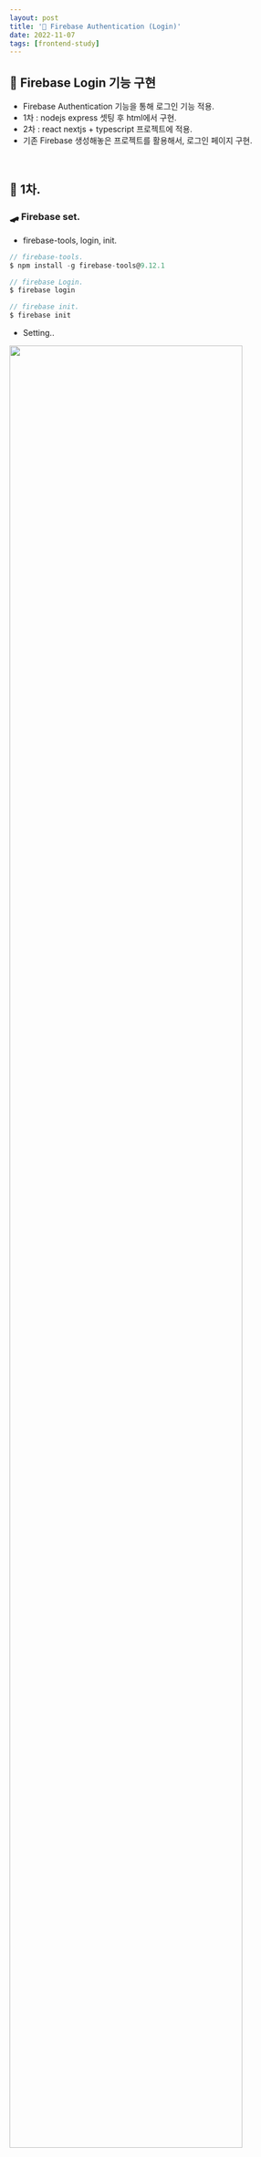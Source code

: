 ```yaml
---
layout: post
title: '🍹 Firebase Authentication (Login)'
date: 2022-11-07
tags: [frontend-study]
---
```


## 🥮 Firebase Login 기능 구현

- Firebase Authentication 기능을 통해 로그인 기능 적용.
- 1차 : nodejs express 셋팅 후 html에서 구현.
- 2차 : react nextjs + typescript 프로젝트에 적용.
- 기존 Firebase 생성해놓은 프로젝트를 활용해서, 로그인 페이지 구현.

<br/>

## 🚵 1차.

### 🛹 Firebase set.

- firebase-tools, login, init.

```js
// firebase-tools.
$ npm install -g firebase-tools@9.12.1

// firebase Login.
$ firebase login

// firebase init.
$ firebase init
```

- Setting..

<img src="../assets/images/img_firebase_init.png" alt="" style="width:90%; max-width:700px; min-width:300px; vertical-align:top;" />

- Use an existing project.

<img src="../assets/images/img_firebase_set.png" alt="" style="width:90%; max-width:600px; min-width:300px; vertical-align:top;" />

<img src="../assets/images/img_firebase_set_end.png" alt="" style="width:90%; max-width:600px; min-width:300px; vertical-align:top;" />

- Firebase Authentication 에서 계정 추가.

<img src="../assets/images/post/img_20221108_01.png" alt="" style="width:90%; max-width:700px; min-width:300px; vertical-align:top;" />

- Firebase 프로젝트 설정에서, CDN 타입으로 적용.

<img src="../assets/images/post/img_20221108_02.png" alt="" style="width:90%; max-width:600px; min-width:300px; vertical-align:top;" />

- Firebase에서 '이메일 주소와 비밀번호로 사용자 로그인' 글 참조하여 셋팅.
- 기존 'firebase/auth' -> https://www.gstatic.com/firebasejs/9.13.0/firebase-auth.js 로 변경한다.
- [https://firebase.google.com/docs/auth/web/password-auth?authuser=0&hl=ko](https://firebase.google.com/docs/auth/web/password-auth?authuser=0&hl=ko){:target="\_blank"}

```jsx
import {
  getAuth,
  signInWithEmailAndPassword,
} from 'https://www.gstatic.com/firebasejs/9.13.0/firebase-auth.js';

const auth = getAuth();
signInWithEmailAndPassword(auth, email, password)
  .then((userCredential) => {
    // Signed in
    const user = userCredential.user;
    // ...
  })
  .catch((error) => {
    const errorCode = error.code;
    const errorMessage = error.message;
  });
```

- 위 내용을 기반으로, 스크립트 수정.
- 기능 확인을 위해 UI 없이 적용해봄.

<img src="../assets/images/post/img_20221108_03.png" alt="" style="width:90%; max-width:300px; min-width:200px; vertical-align:top;" />

- 로그인 성공!.. response 값을 console로 찍어보았다.

<img src="../assets/images/post/img_20221108_04.png" alt="" style="width:95%; max-width:800px; min-width:300px; vertical-align:top;" />

- accessToken까지 잘 넘어오는것 확인. 바로 2차로 넘어가보자.

<br/>

## 🧗 2차.

### ⛹️ TODO LIST

- 🧩 React nextjs typescript에 적용.
- 🧘‍♂️ JWT 활용 Login 적용.
- 🏄‍♀️ Login UI 적용.
- 🔊 상태관리로 로그인 상태 유지.

<br/>

### 😈 Firebase.js 셋팅

- firestore의 데이터를 받아오기 위해 getData, setData 함수 선언 및 Auth 처리 함수 선언.

```js
import { database } from './firebaseConfig';
import { collection, addDoc, getDocs } from 'firebase/firestore';
import { signInWithEmailAndPassword } from 'firebase/auth';
import { firebaseClientAuth } from '../firebase/firebaseConfig';

const getData = async (collectionName) => {
  return await getDocs(collection(database, collectionName));
};

const setData = async (collectionName, data) => {
  return await addDoc(collection(database, collectionName), data);
};

const loginAuth = async (email, password) => {
  return await signInWithEmailAndPassword(firebaseClientAuth, email, password);
};

export { getData, setData, loginAuth };
```

- export 한 loginAuth 함수를 사용하여, 폼에 입력된 정보를 통해 로그인 시도.

```jsx
// email, password 입력값을 인자로 loginAuth 함수 실행.
loginAuth(email.value, password.value)
  .then((userCredential) => {
    // 로그인 성공 로직.
  })
  .catch((error) => {
    // 로그인 에러 로직.
  });
```

- loginAuth 함수를 통해 반환된 Promise 객체를 then, catch 메서드를 통해 성공 or 에러 케이스로 분기한다.

<br/>

---

<br/>

## 🎫 참고 페이지

- [https://www.youtube.com/watch?v=bJ-33ANIScE&t=365s](https://www.youtube.com/watch?v=bJ-33ANIScE&t=365s){:target="\_blank"}
- [https://firebase.google.com/docs/auth/web/password-auth?authuser=0&hl=ko](https://firebase.google.com/docs/auth/web/password-auth?authuser=0&hl=ko){:target="\_blank"}
- [https://developer.mozilla.org/ko/docs/Web/API/XMLHttpRequest/setRequestHeader](https://developer.mozilla.org/ko/docs/Web/API/XMLHttpRequest/setRequestHeader){:target="\_blank"}
- [https://velog.io/@byron1st/Next.js-%EC%97%90-Firebase-Auth-%EC%B6%94%EA%B0%80%ED%95%98%EA%B8%B0](https://velog.io/@byron1st/Next.js-%EC%97%90-Firebase-Auth-%EC%B6%94%EA%B0%80%ED%95%98%EA%B8%B0){:target="\_blank"}
- [https://hungseong.tistory.com/67](https://hungseong.tistory.com/67){:target="\_blank"}
  <br/><br/>

---
